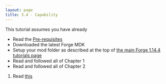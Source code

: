```yaml
---
layout: page
title: 3.4 - Capability
---
```

This tutorial assumes you have already
- Read the [Pre-requisites](/tutorials/Pre-requisites)
- Downloaded the latest Forge MDK
- Setup your mod folder as described at the top of [the main Forge 1.14.4 tutorials page](/tutorials/1.14.4/forge/)
- Read and followed all of Chapter 1
- Read and followed all of Chapter 2

1. Read [this](https://www.minecraftforge.net/forum/topic/69262-1122-capabilities-boggling-mind/?tab=comments#comment-334759)
